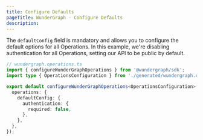 ```yaml
---
title: Configure Defaults
pageTitle: WunderGraph - Configure Defaults
description:
---
```


The `defaultConfig` field is mandatory and allows you to configure the default options for all Operations.
In this example, we're disabling authentication for all Operations,
setting our API to be public by default.

```ts
// wundergraph.operations.ts
import { configureWunderGraphOperations } from '@wundergraph/sdk';
import type { OperationsConfiguration } from './generated/wundergraph.operations';

export default configureWunderGraphOperations<OperationsConfiguration>({
  operations: {
    defaultConfig: {
      authentication: {
        required: false,
      },
    },
  },
});
```
